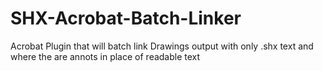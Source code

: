 # SHX-Acrobat-Batch-Linker
Acrobat Plugin that will batch link Drawings output with only .shx text and where the are annots in place of readable text
